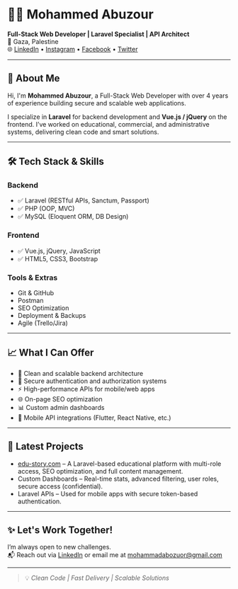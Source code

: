 # 👨‍💻 Mohammed Abuzour

**Full-Stack Web Developer | Laravel Specialist | API Architect**  
📍 Gaza, Palestine  
🌐 [LinkedIn](https://www.linkedin.com/in/mohammed-abuzour/) • [Instagram](https://www.instagram.com/mo.abuzour/) • [Facebook](https://www.facebook.com/mo.abuzour) • [Twitter](https://twitter.com/mo_abuzour)

---

## 🚀 About Me

Hi, I'm **Mohammed Abuzour**, a Full-Stack Web Developer with over 4 years of experience building secure and scalable web applications.

I specialize in **Laravel** for backend development and **Vue.js / jQuery** on the frontend. I’ve worked on educational, commercial, and administrative systems, delivering clean code and smart solutions.

---

## 🛠️ Tech Stack & Skills

### Backend
- ✅ Laravel (RESTful APIs, Sanctum, Passport)
- ✅ PHP (OOP, MVC)
- ✅ MySQL (Eloquent ORM, DB Design)

### Frontend
- ✅ Vue.js, jQuery, JavaScript
- ✅ HTML5, CSS3, Bootstrap

### Tools & Extras
- Git & GitHub
- Postman
- SEO Optimization
- Deployment & Backups
- Agile (Trello/Jira)

---

## 📈 What I Can Offer

- 🔧 Clean and scalable backend architecture
- 🔐 Secure authentication and authorization systems
- ⚡ High-performance APIs for mobile/web apps
- 🌐 On-page SEO optimization
- 📊 Custom admin dashboards
- 📱 Mobile API integrations (Flutter, React Native, etc.)

---

## 📌 Latest Projects

- [edu-story.com](https://edu-story.com) – A Laravel-based educational platform with multi-role access, SEO optimization, and full content management.
- Custom Dashboards – Real-time stats, advanced filtering, user roles, secure access (confidential).
- Laravel APIs – Used for mobile apps with secure token-based authentication.

---

## ✨ Let's Work Together!

I’m always open to new challenges.  
📬 Reach out via [LinkedIn](https://www.linkedin.com/in/mohammed-abuzour/) or email me at mohammadabozuor@gmail.com

---

> 💡 *Clean Code | Fast Delivery | Scalable Solutions*
